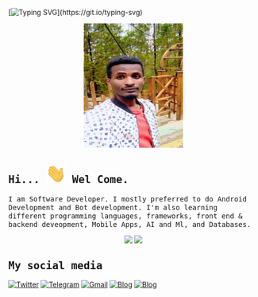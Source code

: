 [![Typing SVG](https://readme-typing-svg.demolab.com?font=Mulish&size=30&pause=1000&color=19F73B&width=600&lines=This+is+Gemechis+Chala.;Welcome+to+my+GitHub+profile.)](https://git.io/typing-svg) 

<div align="center" border-radius="50%">
  <a href="https://github.com/gladsonchala">
    <img src="https://github.com/gladsonchala/gladsonchala/blob/main/Snapchat-1359910963.jpg" alt="me" width="200" height="250">
  </a>
</div>


<h2>
    <samp>
        Hi... <img src="https://raw.githubusercontent.com/itspriyo/itspriyo/main/src/hi.gif" width="40px" alt="👋"> Wel Come.
		</samp>
</h2>    

<p>
    <samp>
    I am Software Developer. I mostly preferred to do Android Development and Bot development. I'm also learning different programming languages, frameworks, front end & backend deveopment, Mobile Apps, AI and Ml, and Databases.
    </samp>
</p>
<div>
    <p align="center">
        <img src="https://github-readme-stats.vercel.app/api?username=gladsonchala&ampshow_icons=true&amp;theme=gotham&amp;include_all_commits=true&amp;count_private=true" width="420px">
        <img src="https://github-readme-stats.vercel.app/api/top-langs/?username=gladsonchala&amp;layout=compact&amp;langs_count=7&amp;theme=gotham">
    </p>
</div>
<h2>
    <samp>
        My social media
    </samp>
</h2>

[![Twitter](https://img.shields.io/twitter/follow/space4renjith?label=Twitter&logo=twitter&style=for-the-badge&color=orange)](https://twitter.com/gladsonchala)
[![Telegram](https://img.shields.io/badge/Telegram-grey?style=for-the-badge&logo=telegram)](https://t.me/gladson1)
[![Gmail](https://img.shields.io/badge/Gmail-grey?style=for-the-badge&logo=Gmail)](gladsonchala@gmail.com)
[![Blog](https://img.shields.io/badge/My_Blog-grey?style=for-the-badge&logo=Blogger)](https://google.com/)
[![Blog](https://img.shields.io/badge/Project_updates-grey?style=for-the-badge&logo=telegram)](https://t.me/maalgaariin)
<br />
